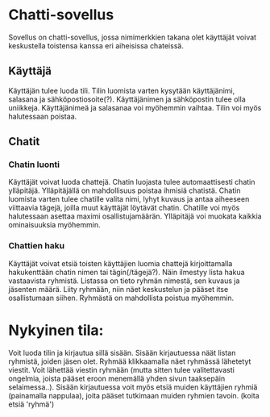 # Chatti-sovellus

Sovellus on chatti-sovellus, jossa nimimerkkien takana olet käyttäjät voivat keskustella toistensa kanssa eri aiheisissa chateissä.


## Käyttäjä

Käyttäjän tulee luoda tili. Tilin luomista varten kysytään käyttäjänimi, salasana ja sähköpostiosoite(?). Käyttäjänimen ja sähköpostin tulee olla uniikkeja. Käyttäjänimeä ja salasanaa voi myöhemmin vaihtaa. Tilin voi myös halutessaan poistaa.

## Chatit

### Chatin luonti

Käyttäjät voivat luoda chattejä. Chatin luojasta tulee automaattisesti chatin ylläpitäjä. Ylläpitäjällä on mahdollisuus poistaa ihmisiä chatistä. Chatin luomista varten tulee chatille valita nimi, lyhyt kuvaus ja antaa aiheeseen viittaavia tägejä, joilla muut käyttäjät löytävät chatin. Chatille voi myös halutessaan asettaa maximi osallistujamäärän. Ylläpitäjä voi muokata kaikkia ominaisuuksia myöhemmin. 

### Chattien haku

Käyttäjät voivat etsiä toisten käyttäjien luomia chattejä kirjoittamalla hakukenttään chatin nimen tai tägin(/tägejä?). Näin ilmestyy lista hakua vastaavista ryhmistä. Listassa on tieto ryhmän nimestä, sen kuvaus ja jäsenten määrä. Liity ryhmään, niin näet keskustelun ja pääset itse osallistumaan siihen. Ryhmästä on mahdollista poistua myöhemmin. 


# Nykyinen tila:

Voit luoda tilin ja kirjautua sillä sisään. 
Sisään kirjautuessa näät listan ryhmistä, joiden jäsen olet. 
Ryhmää klikkaamalla näet ryhmässä lähetetyt viestit. 
Voit lähettää viestin ryhmään (mutta sitten tulee valitettavasti ongelmia,
joista pääset eroon menemällä yhden sivun taaksepäin selaimessa..).
Sisään kirjautuessa voit myös etsiä muiden käyttäjien ryhmiä (painamalla nappulaa),
joita pääset tutkimaan muiden ryhmien tavoin. (koita etsiä 'ryhmä')
